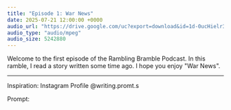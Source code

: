 ```yaml
---
title: "Episode 1: War News"
date: 2025-07-21 12:00:00 +0000
audio_url: "https://drive.google.com/uc?export=download&id=1d-0ucHielr3Gx3BV64KwnI_ckn5eseya"
audio_type: "audio/mpeg"
audio_size: 5242880
---
```


Welcome to the first episode of the Rambling Bramble Podcast. In this ramble, I read a story written some time ago. I hope you enjoy "War News".

<hr>

Inspiration: Instagram Profile @writing.promt.s 

Prompt:

